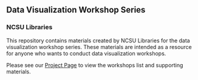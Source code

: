 ## Data Visualization Workshop Series
### NCSU Libraries

This repository contains materials created by NCSU Libraries for the data visualization workshop series. These materials are intended as a resource for anyone who wants to conduct data visualization workshops. 


Please see our [Project Page](https://ncsu-libraries.github.io/data-viz-workshops/) to view the workshops list and supporting materials. 